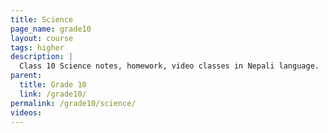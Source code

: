 ```yaml
---
title: Science
page_name: grade10
layout: course
tags: higher
description: |
  Class 10 Science notes, homework, video classes in Nepali language.
parent:
  title: Grade 10
  link: /grade10/
permalink: /grade10/science/
videos:
---
```

